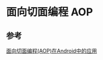 # 面向切面编程 AOP

## 参考

[面向切面编程(AOP)在Android中的应用](https://cloud.tencent.com/developer/article/1355396)
